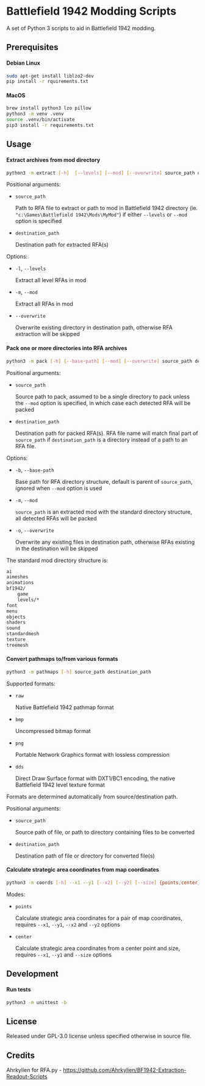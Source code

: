 # Battlefield 1942 Modding Scripts

A set of Python 3 scripts to aid in Battlefield 1942 modding.

## Prerequisites

#### Debian Linux
```bash
sudo apt-get install liblzo2-dev
pip install -r rquirements.txt
```

#### MacOS
```bash
brew install python3 lzo pillow
python3 -m venv .venv
source .venv/bin/activate
pip3 install -r requirements.txt
```

## Usage

#### Extract archives from mod directory

```bash
python3 -m extract [-h]  [--levels] [--mod] [--overwrite] source_path destination_path
```

Positional arguments:
* `source_path`

  Path to RFA file to extract or path to mod in Battlefield 1942 directory (ie. `"c:\Games\Battlefield 1942\Mods\MyMod"`) if either `--levels` or `--mod` option is specified

* `destination_path`

  Destination path for extracted RFA(s)

Options:
* `-l`, `--levels`

  Extract all level RFAs in mod

* `-m`, `--mod`

  Extract all RFAs in mod

* `--overwrite`

  Overwrite existing directory in destination path, otherwise RFA extraction will be skipped

#### Pack one or more directories into RFA archives

```bash
python3 -m pack [-h] [--base-path] [--mod] [--overwrite] source_path destination_path
```

Positional arguments:
* `source_path`

  Source path to pack, assumed to be a single directory to pack unless the `--mod` option is specified, in which case each detected RFA will be packed

* `destination_path`

  Destination path for packed RFA(s). RFA file name will match final part of `source_path` if `destination_path` is a directory instead of a path to an RFA file.

Options:
* `-b`, `--base-path`

  Base path for RFA directory structure, default is parent of `source_path`, ignored when `--mod` option is used

* `-m`, `--mod`

  `source_path` is an extracted mod with the standard directory structure, all detected RFAs will be packed

* `-o`, `--overwrite`

  Overwrite any existing files in destination path, otherwise RFAs existing in the destination will be skipped

The standard mod directory structure is:

```bash
ai
aimeshes
animations
bf1942/
    game
    levels/*
font
menu
objects
shaders
sound
standardmesh
texture
treemesh
```

#### Convert pathmaps to/from various formats

```bash
python3 -m pathmaps [-h] source_path destination_path
```

Supported formats:
* `raw`

  Native Battlefield 1942 pathmap format

* `bmp`

  Uncompressed bitmap format

* `png`

  Portable Network Graphics format with lossless compression

* `dds`

  Direct Draw Surface format with DXT1/BC1 encoding, the native Battlefield 1942 level texture format

Formats are determined automatically from source/destination path.

Positional arguments:
* `source_path`

  Source path of file, or path to directory containing files to be converted

* `destination_path`

  Destination path of file or directory for converted file(s)

#### Calculate strategic area coordinates from map coordinates

```bash
python3 -m coords [-h] --x1 --y1 [--x2] [--y2] [--size] {points,center}
```

Modes:
* `points`

  Calculate strategic area coordinates for a pair of map coordinates, requires `--x1`, `--y1`, `--x2` and `--y2` options

* `center`

  Calculate strategic area coordinates from a center point and size, requires `--x1`, `--y1` and `--size` options

## Development

#### Run tests

```bash
python3 -m unittest -b
```

## License

Released under GPL-3.0 license unless specified otherwise in source file.

## Credits

Ahrkylien for RFA.py - https://github.com/Ahrkylien/BF1942-Extraction-Readout-Scripts
